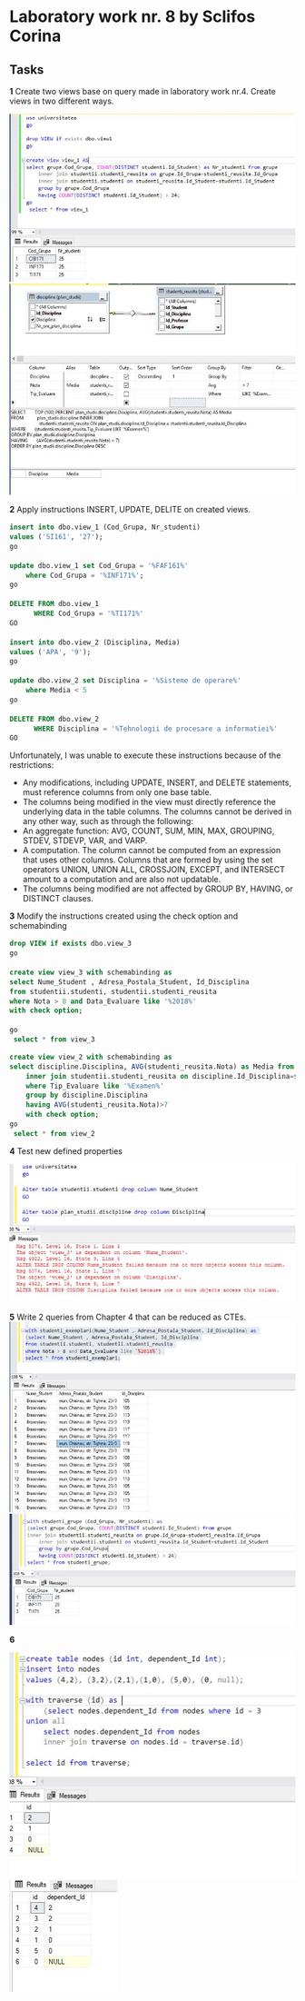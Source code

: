 # Laboratory work nr. 8 by Sclifos Corina

## Tasks
**1** Create two views base on query made in laboratory work nr.4. Create views in two different ways.

![Results for task 1.1](images/lab8_1.1.JPG)
![Results for task 1.2](images/lab8_1.2.JPG)

**2** Apply instructions INSERT, UPDATE, DELITE on created views.
```sql
insert into dbo.view_1 (Cod_Grupa, Nr_studenti)   
values ('SI161', '27'); 
go

update dbo.view_1 set Cod_Grupa = '%FAF161%'
	where Cod_Grupa = '%INF171%';
go

DELETE FROM dbo.view_1
      WHERE Cod_Grupa = '%TI171%'
GO

insert into dbo.view_2 (Disciplina, Media)   
values ('APA', '9'); 
go

update dbo.view_2 set Disciplina = '%Sisteme de operare%'
	where Media < 5
go

DELETE FROM dbo.view_2
      WHERE Disciplina = '%Tehnologii de procesare a informatiei%'
GO
```
Unfortunately, I was unable to execute these instructions because of the restrictions:
* Any modifications, including UPDATE, INSERT, and DELETE statements, must reference columns from only one base table.
* The columns being modified in the view must directly reference the underlying data in the table columns. The columns cannot be derived in any other way, such as through the following:
* An aggregate function: AVG, COUNT, SUM, MIN, MAX, GROUPING, STDEV, STDEVP, VAR, and VARP.
* A computation. The column cannot be computed from an expression that uses other columns. Columns that are formed by using the set operators UNION, UNION ALL, CROSSJOIN, EXCEPT, and INTERSECT amount to a computation and are also not updatable.
* The columns being modified are not affected by GROUP BY, HAVING, or DISTINCT clauses.

**3** Modify the instructions created using the check option and schemabinding
```sql
drop VIEW if exists dbo.view_3
go

create view view_3 with schemabinding as
select Nume_Student , Adresa_Postala_Student, Id_Disciplina
from studentii.studenti, studentii.studenti_reusita
where Nota > 8 and Data_Evaluare like '%2018%'
with check option;

go
 select * from view_3
```
```sql
create view view_2 with schemabinding as
select discipline.Disciplina, AVG(studenti_reusita.Nota) as Media from plan_studii.discipline
	inner join studentii.studenti_reusita on discipline.Id_Disciplina=studenti_reusita.Id_Disciplina
	where Tip_Evaluare like '%Examen%'
	group by discipline.Disciplina
	having AVG(studenti_reusita.Nota)>7
	with check option;
go
 select * from view_2
```

**4** Test new defined properties

![Results for task 4](images/lab8_4.JPG)

**5** Write 2 queries from Chapter 4 that can be reduced as CTEs.
![Results for task 5.1](images/lab8_5.JPG)
![Results for task 5.2](images/lab8_5.2.JPG)

**6** 

![Results for task 6](images/lab8_6.2.JPG)
![Results for task 6](images/lab8_6.1.JPG)


